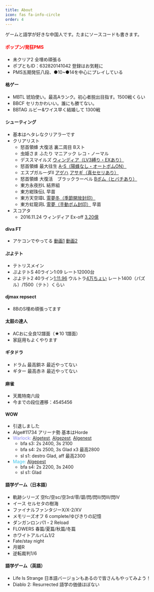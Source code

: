 ```yaml
---
title: About
icon: fas fa-info-circle
order: 4
---
```


ゲームと語学が好きな中国人です。たまにソースコードも書きます。

#### <font color="red">ポップン/発狂PMS</font>
* 未クリア2 全埋め頑張る
* ポプともID：632820141042 登録はお気軽に
* PMS五期発狂八段、●10~●14を中心にプレイしている

#### 格ゲー
* MBTL 琥珀使い。最高Aランク。初心者脱出目指す。1500戦くらい
* BBCF セリカかわいい。誰にも勝てない。
* BBTAG ルビー&ワイス早く結婚して 1300戦

#### シューティング
* 基本はヘタレなクリアラーです
* クリアリスト
  * 怒首領蜂 大復活 裏二周目 Bスト
  * 虫姫さま ふたり マニアック レコ・ノーマル
  * デススマイルズ [ウィンディア（LV3縛り・EXあり）](https://www.bilibili.com/video/BV18h411i7UE)
  * 怒首領蜂 最大往生 [A-S（陽蜂なし・オートボムON）](https://www.bilibili.com/video/BV1iA411w7zG)
  * エスプガルーダII [アゲハ](https://www.bilibili.com/video/BV1564y197GP) [アサギ（真セセリあり）](https://www.bilibili.com/video/BV1Q44y1t7Xy/)
  * 怒首領蜂 大復活　ブラックラーベル [Bボム（ヒバチあり）](https://www.bilibili.com/video/BV1wq4y1r7V2)
  * 東方永夜抄L 結界組
  * 東方紺珠伝L 早苗
  * 東方天空璋L [霊夢冬（季節開放封印）](https://www.bilibili.com/video/BV1AW411g745) 
  * 東方虹龍洞L [霊夢（手動ボム封印）](https://www.bilibili.com/video/BV1Bq4y1j7Q5) 早苗 
* スコアタ
  * 2016.11.24 ウィンディア Ex-off [3.20億](https://www.bilibili.com/video/BV1uQ4y1m7Bh)

#### diva FT
* アケコンでやってる [動画1](https://www.bilibili.com/video/BV1RW411k7VZ) [動画2](https://www.bilibili.com/video/BV1u54y1p77f)

#### ぷよテト
* テトリスメイン
* ぷよテトS 40ライン1:09 レート12000台 
* ぷよテト2 40ライン[1:11.96](https://www.bilibili.com/video/BV1sy4y1L7Dr) ウルトラ[4万ちょい](https://www.bilibili.com/video/BV1pv411J7W5) レート1400（パズル）/1500（テト）くらい

#### djmax repsect
* 8BのS埋め頑張ってます

#### 太鼓の達人
* ACおに全良12譜面（★10 1譜面）
* 家庭用もよくやります

#### ギタドラ
* ドラム 最高銅ネ 最近やってない
* ギター 最高赤ネ 最近やってない

#### 麻雀
* 天鳳特南六段
* 今までの段位遷移：4545456

#### WOW
* 引退しました
* Alge#11734 アリーナ勢 基本はHorde
* <font color="#8787ED">Warlock: <a href="https://worldofwarcraft.com/en-us/character/us/blackrock/algetest">Algetest</a>, <a href="https://worldofwarcraft.com/en-us/character/us/blackrock/algezest">Algezest</a>, <a href="https://worldofwarcraft.com/en-us/character/us/proudmoore/algenest">Algenest</a></font>
  * bfa s3: 2s 2400, 3s 2100
  * bfa s4: 2s 2500, 3s Glad x3 最高2800
  * sl s1: destro Glad, aff 最高2300
* <font color="#40C7EB">Mage: <a href="https://worldofwarcraft.com/en-us/character/us/blackrock/algepest">Algepest</a></font>
  * bfa s4: 2s 2200, 3s 2400
  * sl s1: Glad

#### 語学ゲーム（日本語）
* 軌跡シリーズ 空fc/空sc/空3rd/零/碧/閃/閃II/閃III/閃IV
* イース セルセタの樹海
* ファイナルファンタジーX/X-2/XV
* メモリーズオフ 6 complete/ゆびきりの記憶
* ダンガンロンパ1・2 Reload
* FLOWERS 春篇/夏篇/秋篇/冬篇
* ホワイトアルバム1/2
* Fate/stay night
* 月姫R
* 逆転裁判1/6

#### 語学ゲーム（英語）
* Life Is Strange 日本語バージョンもあるので皆さんもやってみよう！
* Diablo 2: Resurrected 語学の価値ほぼない
